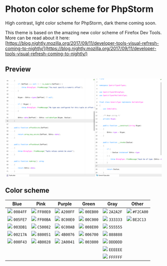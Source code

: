 # Photon color scheme for PhpStorm

High contrast, light color scheme for PhpStorm, dark theme coming soon.

This theme is based on the amazing new color scheme of Firefox Dev Tools. More can be read about it here:  [https://blog.nightly.mozilla.org/2017/09/11/developer-tools-visual-refresh-coming-to-nightly/](https://blog.nightly.mozilla.org/2017/09/11/developer-tools-visual-refresh-coming-to-nightly/)

## Preview

![](./preview-light.png)

## Color scheme

| Blue | Pink | Purple | Green | Gray | Other |
|------|------|--------|-------|------|-------|
| <img width="15" src="https://color.stitcher.io/0084ff"/> `0084FF` | <img width="15" src="https://color.stitcher.io/ff00e0"/> `FF00E0` | <img width="15" src="https://color.stitcher.io/a200ff"/> `A200FF` | <img width="15" src="https://color.stitcher.io/00eb00"/> `00EB00` | <img width="15" src="https://color.stitcher.io/2a2a2f"/> `2A2A2F` | <img width="15" src="https://color.stitcher.io/F2CA00"/> `#F2CA00` |
| <img width="15" src="https://color.stitcher.io/005fe7"/> `005FE7` | <img width="15" src="https://color.stitcher.io/ff00ba"/> `FF00BA` | <img width="15" src="https://color.stitcher.io/8c00e0"/> `8C00E0` | <img width="15" src="https://color.stitcher.io/00c000"/> `00C000` | <img width="15" src="https://color.stitcher.io/333333"/> `333333` | <img width="15" src="https://color.stitcher.io/BE2C13"/> `BE2C13` |
| <img width="15" src="https://color.stitcher.io/003db1"/> `003DB1` | <img width="15" src="https://color.stitcher.io/c50082"/> `C50082` | <img width="15" src="https://color.stitcher.io/6c00ab"/> `6C00AB` | <img width="15" src="https://color.stitcher.io/008e00"/> `008E00` | <img width="15" src="https://color.stitcher.io/555555"/> `555555` |  |
| <img width="15" src="https://color.stitcher.io/00217a"/> `00217A` | <img width="15" src="https://color.stitcher.io/880051"/> `880051` | <img width="15" src="https://color.stitcher.io/4b0076"/> `4B0076` | <img width="15" src="https://color.stitcher.io/006700"/> `006700` | <img width="15" src="https://color.stitcher.io/888888"/> `888888` |  |
| <img width="15" src="https://color.stitcher.io/000f43"/> `000F43` | <img width="15" src="https://color.stitcher.io/4b0028"/> `4B0028` | <img width="15" src="https://color.stitcher.io/2a0041"/> `2A0041` | <img width="15" src="https://color.stitcher.io/003800"/> `003800` | <img width="15" src="https://color.stitcher.io/dddddd"/> `DDDDDD` |  |
|                                                                   |                                                                   |                                                                   |                                                                   | <img width="15" src="https://color.stitcher.io/eeeeee"/> `EEEEEE` |  |
|                                                                   |                                                                   |                                                                   |                                                                   | <img width="15" src="https://color.stitcher.io/ffffff"/> `FFFFFF` |  |
